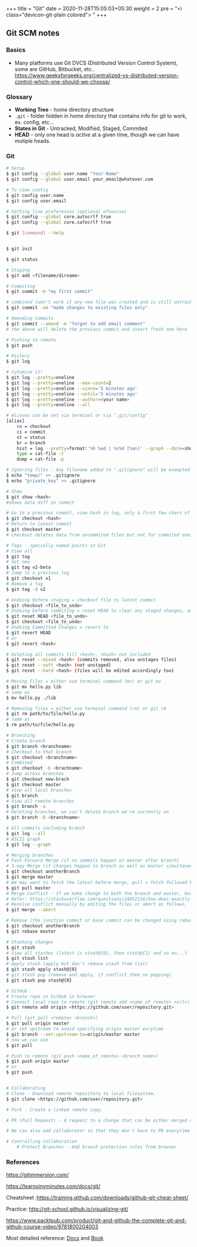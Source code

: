 +++
title = "Git"
date =  2020-11-28T15:05:03+05:30
weight = 2
pre = "<i class=\"devicon-git-plain colored\"></i> "
+++

## Git SCM notes

### Basics
- Many platforms use Git DVCS (Distributed Version Control System), some are GitHub, Bitbucket, etc.. 
https://www.geeksforgeeks.org/centralized-vs-distributed-version-control-which-one-should-we-choose/

### Glossary
- **Working Tree** - home directory structure
- `.git` - folder hidden in home directory that contains info for git to work, ex. config, etc...
- **States in Git** - Untracked, Modified, Staged, Commited
- **HEAD** - only one head is _active_ at a given time, though we can have mutiple heads.
### Git

```sh
# Setup
$ git config --global user.name "Your Name"
$ git config --global user.email your_email@whatever.com

# To view config
$ git config user.name
$ git config user.email

# Setting line preferences (optional ofcourse)
$ git config --global core.autocrlf true
$ git config --global core.safecrlf true
```

```bash
$ git [command] --help


$ git init

$ git status

# Staging
$ git add <filename/dirname>

# Commiting
$ git commit -m "my first commit"

# combined (won't work if any new file was created and is still untracked)
$ git commit -am "made changes to existing files only"

# Amending Commits
$ git commit --amend -m "forgot to add email comment"
# the above will delete the previous commit and insert fresh one here

# Pushing to remote
$ git push

# History
$ git log

# Cutomize it!
$ git log --pretty=oneline
$ git log --pretty=oneline --max-count=2
$ git log --pretty=oneline --since='5 minutes ago'
$ git log --pretty=oneline --until='5 minutes ago'
$ git log --pretty=oneline --author=<your name>
$ git log --pretty=oneline --all

# Aliases can be set via terminal or via ".git/config" 
[alias]
  	co = checkout
  	ci = commit
  	st = status
  	br = branch
  	hist = log --pretty=format:'%h %ad | %s%d [%an]' --graph --date=short
  	type = cat-file -t
  	dump = cat-file -p

# Ignoring files - Any filename added to ".gitignore" will be exempted from vcs
$ echo "temp/" >> .gitignore
$ echo "private_key" >> .gitignore

# Show
$ git show <hash>
#shows data diff on commit

# Go to a previous commit, view hash in log, only a first few chars of the hash will do
$ git checkout <hash>
# Return to latest commit
$ git checkout master
# checkout deletes data from uncommited files but not for commited ones, as shown below

# Tags - specially named points in Git
# View all
$ git tag
# Set new
$ git tag v2-beta
# Jump to a previous tag
$ git checkout v1
# Remove a tag
$ git tag -d v2

# Undoing before staging = checkout file to latest commit
$ git checkout <file_to_undo>
# Undoing before commiting = reset HEAD to clear any staged changes, and checkout to latest commited version
$ git reset HEAD <file_to_undo>
$ git checkout <file_to_undo>
# Undoing Committed Changes = revert to  
$ git revert HEAD
# or
$ git revert <hash> 

# Deleting all commits till <hash>, <hash> not included
$ git reset --mixed <hash> (commits removed, also unstages files)
$ git reset --soft <hash> (not unstaged)
$ git reset --hard <hash> (files will be edited accordingly too)

# Moving Files = either use terminal command (mv) or git mv
$ git mv hello.py lib
# same as
$ mv hello.py ./lib

# Removing files = either use terminal command (rm) or git rm
$ git rm path/to/file/hello.py
# same as
$ rm path/to/file/hello.py

# Branching
# Create branch
$ git branch <branchname> 
# Checkout to that branch
$ git checkout <branchname>
# Combined
$ git checkout -b <brachname>
# Jump across branches
$ git checkout new-brach
$ git checkout master
# View all local branches
$ git branch
# View all remote branches
$ git branch -a
# Deleting branches, we can't delete branch we're currently on
$ git branch -D <branchname>

# All commits including branch
$ git log --all
# ASCII graph
$ git log --graph

# Merging branches
# Fast-Forward Merge (if no commits happen on master after branch)
# 3-way Merge (if changes happen to branch as well as master simultaneously after branch, can lead to conflicts)
$ git checkout anotherBranch
$ git merge master
# We may want to fetch the latest before merge, pull = fetch followed by merge
$ git pull master
# Merge Conflict - If we make change to both the branch and master, both are different and git can't choose which one to keep 
# Refer: https://stackoverflow.com/questions/24852116/how-does-exactly-a-git-merge-conflict-happen
# Resolve conflict manually by editing the files or abort as follows, 
$ git merge --abort

# Rebase (the junction commit or base commit can be changed using rebase, default is rebasing to last commit on target branch)
$ git checkout anotherBranch
$ git rebase master

# Stashing changes
$ git stash
# View all stashes (latest is stash@{0}, then stash@{1} and so on...)
$ git stash list
# Apply stash (apply but don't remove stash from list)
$ git stash apply stash@{0}
# git stash pop (remove and apply, if conflict then no popping)
$ git stash pop stash@{0}

# GitHub
# Create repo in GitHub in browser
# Connect local repo to remote (git remote add <name_of_remote> <url>)
$ git remote add origin <https://github.com/user/repository.git>

# Pull (git pull <remote> <branch>)
$ git pull origin master
# or set upstream to avoid specifying origin master evrytime
$ git branch --set-upstream-to=origin/master master
# now we can use
$ git pull

# Push to remote (git push <name_of_remote> <branch name>)
$ git push origin master
# or
$ git push


# Collaborating
# Clone - Download remote repository to local filesystem.
$ git clone <https://github.com/user/repository.git>

# Fork - Create a linked remote copy.

# PR (Pull Request) - A request to a change that can be either merged or rejected.

# We can also add collaborator so that they don't have to PR everytime

# Controlling Collaboration
	# Protect Branches - Add branch protection rules from browser
```

### References
https://gitimmersion.com/

https://learnxinyminutes.com/docs/git/

Cheatsheet :https://training.github.com/downloads/github-git-cheat-sheet/

Practice: http://git-school.github.io/visualizing-git/

https://www.packtpub.com/product/git-and-github-the-complete-git-and-github-course-video/9781800204003
 
Most detailed reference: [Docs](https://git-scm.com/doc) and [Book](https://git-scm.com/book/en/v2) 